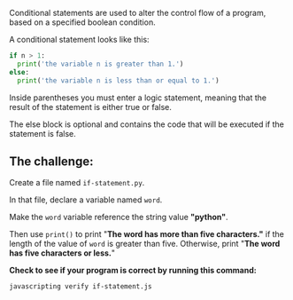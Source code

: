 Conditional statements are used to alter the control flow of a program, based on a specified boolean condition.

A conditional statement looks like this:

```py
if n > 1:
  print('the variable n is greater than 1.')
else:
  print('the variable n is less than or equal to 1.')
```

Inside parentheses you must enter a logic statement, meaning that the result of the statement is either true or false.

The else block is optional and contains the code that will be executed if the statement is false.

## The challenge:

Create a file named `if-statement.py`.

In that file, declare a variable named `word`.

Make the `word` variable reference the string value **"python"**.

Then use `print()` to print "**The word has more than five characters."** if the length of the value of `word` is greater than five.
Otherwise, print "**The word has five characters or less.**"

**Check to see if your program is correct by running this command:**

```bash
javascripting verify if-statement.js
```
